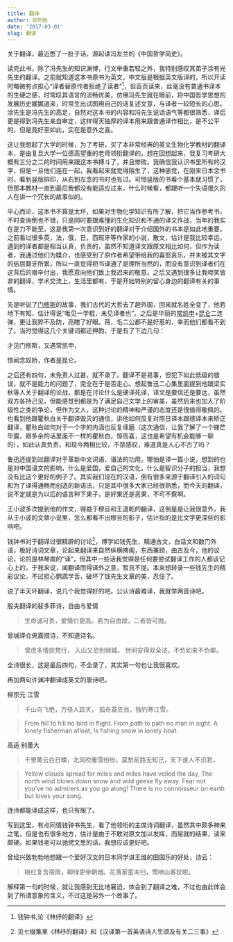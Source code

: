 ```yaml
---
title: 翻译
author: 张列弛
date: '2017-03-01'
slug: 翻译
---
```


关于翻译，最近憋了一肚子话，源起读冯友兰的《中国哲学简史》。

读完此书，除了冯先生的知识渊博，行文举重若轻之外，我特别感叹其弟子涂有光先生的翻译。之前就知道这本书原书为英文，中文版是根据英文版译的，所以开读时略微有点担心“译者替原作者拒绝了读者”[^1]，但百页读来，丝毫没有普通书译本的生硬之感，时常叹其语言的流畅优美，仿佛冯先生就在眼前，将中国哲学思想的发展历史娓娓道来，时常生出试图用自己的话复述文意，与译者一较短长的心思。涂先生是冯先生的高足，自然对这本书的内容和冯先生说话语气等都很熟悉，译后更是得到冯先生亲自审定，这样得天独厚的译本用来跟普通译作相比，是不公平的，但是竟好至如此，实在是意外之喜。

这让我想起了大学的时候，为了考研，买了本非常经典的英文生物化学教材的翻译本，是由复旦大学一位德高望重的老师领衔翻译的。想在回想起来，我复习考研大概有三分之二的时间用来跟这本书搏斗了，并且惨败。我确信我认识书里所有的汉字，但是一旦他们连在一起，我看起来就觉得陌生了，这种感觉，在刚来日本念书时，看到竖版排印，从右到左念的书时也有过。可惜竖版的书看个基本就习惯了，但那本教材一直到最后我都没有能适应过来，什么时候看，都跟听一个失语很久的人在讲一个冗长的故事似的。

平心而论，这本书不算是太坏，如果对生物化学知识有所了解，把它当作参考书，不时查询倒也不错，只是同时要跟难懂的生化知识和不通的译文作战，当年的我实在是力不能至。这是我第一次意识到好的翻译对于介绍国外的书本是如此地重要。之前看过很多英，法，俄，日，西班牙等作家的小说，散文，估计是我比较幸运，遇到的译者都是相当认真，负责的，虽然不知道译文跟原文相比如何，但作为读者，我通过他们为媒介，也感受到了原作者希望带给我的喜怒哀乐，并未被其文字的佶屈聱牙所累，所以一直觉得把书译通了是理所当然的，而没有意识到译者们在这背后的艰辛付出，我愿意向他们致上我迟来的敬意。之后又遇到很多让我啼笑皆非的翻译，学术交流上，生活里都有，于是开始特别的留心身边的翻译有关的事情。

先是听说了[门修斯](http://baike.baidu.com/link?url=h-qiETqPLqOz2GNH-o41iPiLuPNvb_fULS74PH-SUO6oYgQjBEtrxMz4QC1-r9pWb6d1bbUXfZ99b2PlQJlp08dnTlBAGO7_wZuWQZGnMZqp8TNm3lCvnng1sGQG_EI9)的故事，我们古代的大哲去了趟外国，回来就名姓全变了，他若地下有知，估计得说“唯见一学棍，未见译者也”。之后是华丽的[常凯申](http://baike.baidu.com/item/%E5%B8%B8%E5%87%AF%E7%94%B3)+[昆仑](www.chinanews.com/cul/2012/01-11/3598042.shtml)二连弹，更让我猝不及防，亮瞎了好眼。蒋，毛二公都不是好惹的，幸而他们都看不到了。当时觉得这几个关键词都还押韵，于是有了下边几句：

才见门修斯，又遇常凯申，

惊闻念奴娇，作者是昆仑。

之后还有四句，未免责人过甚，就不录了。翻译不是易事，但犯下如此低级的错误，就不是能力的问题了，完全在于是否走心。想起鲁迅二心集里面提到他跟梁实秋等人关于翻译的论战，那是在讨论什么是硬译死译，译文是要信还是要达，虽然双方各持己见，但能感觉到都是为了满足自己文学上的审美，虽然后来也加入了阶级性之类的争论，但作为文人，这种讨论的精神和严谨的态度还是很值得敬佩的。也看到他跟瞿秋白关于翻译毁灭的通信，讲他如何反复对照日译本跟德译本来矫正翻译，瞿秋白如何对于一个字的内涵也反复琢磨（这次通信，让我了解了一个锋芒毕露，跟多余的话里面不一样的瞿秋白，惊而喜，这也是希望有机会能够一聊的），如此认真负责，和现今两相比较，不禁感叹，难道真是人心不古了吗？

鲁迅还提到过翻译对于革新中文词语，语法的功用，哪怕是译一篇小说，想到的也是对中国语文的影响，什么是爱国，爱自己的文化，什么是智识分子的担当，我想没有比这个更好的例子了。其实我们现在的汉语，倒有很多来源于翻译引入的词句和为了译得通畅而创造的新语法，只是其中很多大家已经很熟悉，而今天的翻译，说不定就是为以后的语言种下果子，是好果还是恶果，不可不察啊。

王小波多次提到他的作文，得益于穆旦和王道乾的翻译，这倒是是让我很意外，我从王小波的文章小说里，怎么都看不出穆旦的影子，估计指的是比文字更深些的影响吧。

钱钟书对于翻译过很精辟的讨论[^2]，博学如钱先生，精通古文，白话文和数门外语，极好诗词文章，论起来翻译来自然纵横捭阖，东西兼顾，由古及今，他的议论，论的是林琴南的“译“，但其中一些话我觉得是任何要尝试翻译工作的人都该记心上的，于我来说，闻翻译而得译外之意，暂且不提。本来想转录一些钱先生的精彩议论，不过担心鹦鹉学舌，破坏了钱先生文章的美，忍住了。

说了半天坏翻译，说几个我觉得好的吧。公认诗最难译，我就举两首诗吧。

殷夫翻译的裴多菲诗，自由与爱情  

> 生命诚可贵，爱情价更高。若为自由故，二者皆可抛。

曾缄译仓央嘉措诗，不知道诗名。

> 曾虑多情损梵行， 入山又恐别倾城。 世间安得双全法，不负如来不负卿。 

全诗很长，这是最后四句，不全录了，其实第一句也让我很喜欢。

再加两句许渊冲翻译成英文的唐诗吧。

柳宗元 江雪

> 千山鸟飞绝，万径人踪灭， 孤舟蓑笠翁，独钓寒江雪。

> From hill to hill no bird in flight. From path to path no man in sight. A lonely fisherman afloat, Is fishing snow in lonely boat.

高适 别董大

> 千里黄云白日曛，北风吹雁雪纷纷。莫愁前路无知己，天下谁人不识君。

> Yellow clouds spread for miles and miles have veiled the day, The north wind blows down snow and wild geese fly away. Fear not you’ve no admirers as you go along! There is no connoisseur on earth but loves your song.


连诗都能译成这样，也只有服了。


写到这里，有点同情钱钟书先生，看了他领衔的主席诗词翻译，虽然其中颇多神来之笔，但是也有很多地方，估计是由于不敢对原文加以发挥，而屈就的结果，读来颇硬。如果钱老可以驰骋文思的话，我想应该更好吧。


曾经兴致勃勃地想跟一个爱好汉文的日本同学讲王维的田园乐的好处，诗云：

> 桃红复含宿雨，柳绿更带朝烟。花落家童未扫，莺啼山客犹眠。

解释第一句的时候，就让我感到无比地窘迫，体会到了翻译之难，不过也由此体会到了所谓意象的含义，不过这是另外一个故事了。


[^1]:钱钟书,论《林纾的翻译》
[^2]:见七缀集里《林纾的翻译》和《汉译第一首英语诗人生颂及有关二三事》









